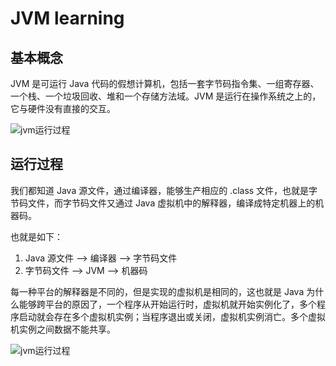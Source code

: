 # JVM learning

## 基本概念

JVM 是可运行 Java 代码的假想计算机，包括一套字节码指令集、一组寄存器、一个栈、一个垃圾回收、堆和一个存储方法域。JVM 是运行在操作系统之上的，它与硬件没有直接的交互。

<img :src="$withBase('/img/java/jvm/JVM.png')" alt="jvm运行过程">

## 运行过程

我们都知道 Java 源文件，通过编译器，能够生产相应的 .class 文件，也就是字节码文件，而字节码文件又通过 Java 虚拟机中的解释器，编译成特定机器上的机器码。

也就是如下：

1. Java 源文件 -->  编译器 -->  字节码文件
2. 字节码文件 -->   JVM -->  机器码

每一种平台的解释器是不同的，但是实现的虚拟机是相同的，这也就是 Java 为什么能够跨平台的原因了，一个程序从开始运行时，虚拟机就开始实例化了，多个程序启动就会存在多个虚拟机实例；当程序退出或关闭，虚拟机实例消亡。多个虚拟机实例之间数据不能共享。

<img :src="$withBase('/img/java/jvm/jvm运行过程.png')" alt="jvm运行过程">

